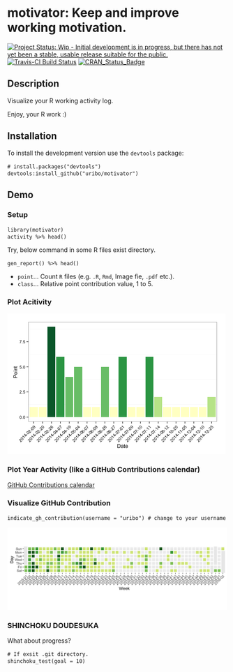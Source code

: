 # motivator: Keep and improve working motivation.

[![Project Status: Wip - Initial development is in progress, but there has not yet been a stable, usable release suitable for the public.](http://www.repostatus.org/badges/0.1.0/wip.svg)](http://www.repostatus.org/#wip)
[![Travis-CI Build Status](https://travis-ci.org/uribo/motivator.svg?branch=master)](https://travis-ci.org/uribo/motivator)
[![CRAN_Status_Badge](http://www.r-pkg.org/badges/version/SUmisc)](http://cran.r-project.org/package=SUmisc)

## Description

Visualize your R working activity log.

Enjoy, your R work :)

## Installation

To install the development version use the `devtools` package:

```{r}
# install.packages("devtools")
devtools:install_github("uribo/motivator")
```

## Demo

### Setup

```{r}
library(motivator)
activity %>% head()
```

Try, below command in some R files exist directory.

```{r}
gen_report() %>% head()
```

* `point`...  Count `R` files (e.g. `.R`, `Rmd`, Image fie, `.pdf` etc.).
* `class`... Relative point contribution value, 1 to 5.

### Plot Acitivity

![](https://github.com/uribo/motivator/raw/master/inst/assets/img/demo_activity_log.png)

### Plot Year Activity (like a GitHub Contributions calendar)

[GitHub Contributions calendar](https://help.github.com/articles/viewing-contributions-on-your-profile-page/#viewing-contributions-from-specific-times)

### Visualize GitHub Contribution

```{r}
indicate_gh_contribution(username = "uribo") # change to your username
```

![](https://github.com/uribo/motivator/raw/master/man/figures/indicate-gh-contribution.png)

### SHINCHOKU DOUDESUKA

What about progress?

```{r}
# If exsit .git directory.
shinchoku_test(goal = 10)
```
